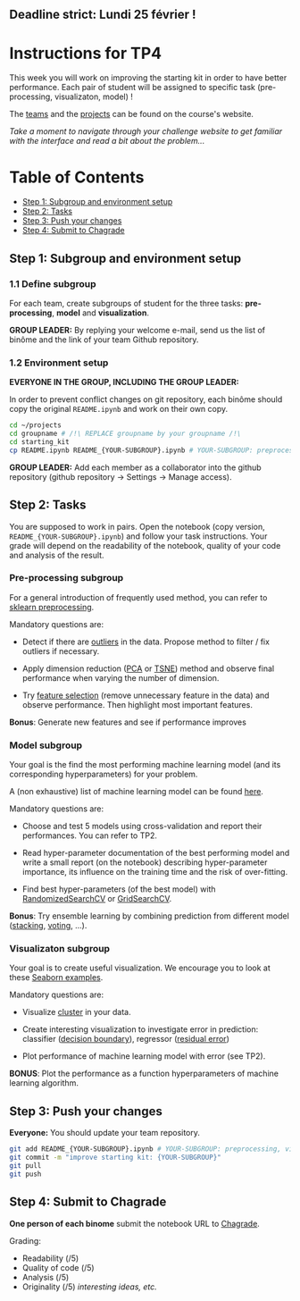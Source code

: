 ## Deadline strict: Lundi 25 février !

Instructions for TP4
========

This week you will work on improving the starting kit in order to have better performance. Each pair of student will be assigned to specific task (pre-processing, visualizaton, model) !

The [teams](http://saclay.chalearn.org/home/teams_l2_2019_2020) and the [projects](http://saclay.chalearn.org/) can be found on the course's website.

_Take a moment to navigate through your challenge website to get familiar with the interface and read a bit about the problem..._



Table of Contents
=================
* [Step 1: Subgroup and environment setup](#step-1-Subgroup-and-environment-setup)
* [Step 2: Tasks](#step-2-tasks)
* [Step 3: Push your changes](#step-3-Push-your-changes)
* [Step 4: Submit to Chagrade](#step-4-submit-to-chagrade)

## Step 1: Subgroup and environment setup

### 1.1 Define subgroup

For each team, create subgroups of student for the three tasks: **pre-processing**, **model** and **visualization**.

**GROUP LEADER:** By replying your welcome e-mail, send us the list of binôme and the link of your team Github repository.

### 1.2 Environment setup

**EVERYONE IN THE GROUP, INCLUDING THE GROUP LEADER:**

In order to prevent conflict changes on git repository, each binôme should copy the original `README.ipynb` and work on their own copy.


```bash
cd ~/projects
cd groupname # /!\ REPLACE groupname by your groupname /!\
cd starting_kit
cp README.ipynb README_{YOUR-SUBGROUP}.ipynb # YOUR-SUBGROUP: preprocessing, visualizaton, model
```


**GROUP LEADER:**
Add each member as a collaborator into the github repository (github repository -> Settings -> Manage access).


## Step 2: Tasks

You are supposed to work in pairs. Open the notebook (copy version, `README_{YOUR-SUBGROUP}.ipynb`) and follow your task instructions. Your grade will depend on the readability of the notebook, quality of your code and analysis of the result.


### Pre-processing subgroup

For a general introduction of frequently used method, you can refer to [sklearn preprocessing](https://scikit-learn.org/stable/modules/preprocessing.html).

Mandatory questions are:

* Detect if there are [outliers](https://scikit-learn.org/stable/modules/outlier_detection.html) in the data. Propose method to filter / fix outliers if necessary.

* Apply dimension reduction ([PCA](https://scikit-learn.org/stable/modules/generated/sklearn.decomposition.PCA.html) or [TSNE](https://scikit-learn.org/stable/modules/generated/sklearn.manifold.TSNE.html)) method and observe final performance when varying the number of dimension.

* Try [feature selection](https://scikit-learn.org/stable/modules/feature_selection.html) (remove unnecessary feature in the data) and observe performance. Then highlight most important features.

**Bonus**: Generate new features and see if performance improves



### Model subgroup

Your goal is the find the most performing machine learning model (and its corresponding hyperparameters) for your problem.

A (non exhaustive) list of machine learning model can be found [here](https://scikit-learn.org/stable/supervised_learning.html#supervised-learning).

Mandatory questions are:

* Choose and test 5 models using cross-validation and report their performances. You can refer to TP2.

* Read hyper-parameter documentation of the best performing model and write a small report (on the notebook) describing hyper-parameter importance, its influence on the training time and the risk of over-fitting.

* Find best hyper-parameters (of the best model) with [RandomizedSearchCV](https://scikit-learn.org/stable/modules/generated/sklearn.model_selection.RandomizedSearchCV.html) or [GridSearchCV](https://scikit-learn.org/stable/modules/generated/sklearn.model_selection.GridSearchCV.html#sklearn.model_selection.GridSearchCV).

**Bonus**: Try ensemble learning by combining prediction from different model ([stacking](https://scikit-learn.org/stable/modules/ensemble.html#stacked-generalization), [voting](https://scikit-learn.org/stable/modules/ensemble.html#voting-classifier), ...).


### Visualizaton subgroup

Your goal is to create useful visualization. We encourage you to look at these [Seaborn examples](https://seaborn.pydata.org/examples/index.html).


Mandatory questions are:

* Visualize [cluster](https://scikit-learn.org/stable/modules/clustering.html) in your data.

* Create interesting visualization to investigate error in prediction: classifier ([decision boundary](https://scikit-learn.org/0.15/auto_examples/tree/plot_iris.html)), regressor ([residual error](https://scikit-learn.org/stable/auto_examples/tree/plot_tree_regression.html#sphx-glr-auto-examples-tree-plot-tree-regression-py))

* Plot performance of machine learning model with error (see TP2).

**BONUS**: Plot the performance as a function hyperparameters of machine learning algorithm. 



## Step 3: Push your changes

**Everyone:** You should update your team repository.

```bash
git add README_{YOUR-SUBGROUP}.ipynb # YOUR-SUBGROUP: preprocessing, visualizaton, model
git commit -m "improve starting kit: {YOUR-SUBGROUP}"
git pull
git push
```

## Step 4: Submit to Chagrade

**One person of each binome** submit the notebook URL to [Chagrade](https://chagrade.lri.fr/homework/submit/2/23/1/).

Grading:
* Readability (/5)
* Quality of code (/5)
* Analysis (/5)
* Originality (/5) _interesting ideas, etc._
